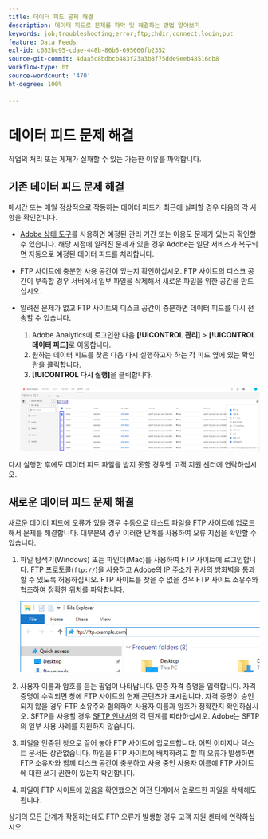 ```yaml
---
title: 데이터 피드 문제 해결
description: 데이터 피드로 문제를 파악 및 해결하는 방법 알아보기
keywords: job;troubleshooting;error;ftp;chdir;connect;login;put
feature: Data Feeds
exl-id: c082bc95-cdae-448b-86b5-695660fb2352
source-git-commit: 4daa5c8bdbcb483f23a3b8f75dde9eeb48516db8
workflow-type: ht
source-wordcount: '470'
ht-degree: 100%

---
```


# 데이터 피드 문제 해결

작업의 처리 또는 게재가 실패할 수 있는 가능한 이유를 파악합니다.

## 기존 데이터 피드 문제 해결

매시간 또는 매일 정상적으로 작동하는 데이터 피드가 최근에 실패할 경우 다음의 각 사항을 확인합니다.

* [Adobe 상태 도구](https://status.adobe.com/en/experience_cloud)를 사용하면 예정된 관리 기간 또는 이용도 문제가 있는지 확인할 수 있습니다. 해당 시점에 알려진 문제가 있을 경우 Adobe는 일단 서비스가 복구되면 자동으로 예정된 데이터 피드를 처리합니다.
* FTP 사이트에 충분한 사용 공간이 있는지 확인하십시오. FTP 사이트의 디스크 공간이 부족할 경우 서버에서 일부 파일을 삭제해서 새로운 파일을 위한 공간을 만드십시오.
* 알려진 문제가 없고 FTP 사이트의 디스크 공간이 충분하면 데이터 피드를 다시 전송할 수 있습니다.

   1. Adobe Analytics에 로그인한 다음 **[!UICONTROL 관리]** > **[!UICONTROL 데이터 피드]**&#x200B;로 이동합니다.
   2. 원하는 데이터 피드를 찾은 다음 다시 실행하고자 하는 각 피드 옆에 있는 확인란을 클릭합니다.
   3. **[!UICONTROL 다시 실행]**&#x200B;을 클릭합니다.

   ![다시 실행](assets/rerun.png)

다시 실행한 후에도 데이터 피드 파일을 받지 못할 경우엔 고객 지원 센터에 연락하십시오.

## 새로운 데이터 피드 문제 해결

새로운 데이터 피드에 오류가 있을 경우 수동으로 테스트 파일을 FTP 사이트에 업로드해서 문제를 해결합니다. 대부분의 경우 이러한 단계를 사용하여 오류 지점을 확인할 수 있습니다.

1. 파일 탐색기(Windows) 또는 파인더(Mac)를 사용하여 FTP 사이트에 로그인합니다. FTP 프로토콜(`ftp://`)을 사용하고 [Adobe의 IP 주소](/help/technotes/ip-addresses.md)가 귀사의 방화벽을 통과할 수 있도록 허용하십시오. FTP 사이트를 찾을 수 없을 경우 FTP 사이트 소유주와 협조하여 정확한 위치를 파악합니다.

   ![파일 탐색기](assets/file_explorer.png)

2. 사용자 이름과 암호를 묻는 팝업이 나타납니다. 인증 자격 증명을 입력합니다. 자격 증명이 수락되면 창에 FTP 사이트의 현재 콘텐츠가 표시됩니다. 자격 증명이 승인되지 않을 경우 FTP 소유주와 협의하여 사용자 이름과 암호가 정확한지 확인하십시오. SFTP를 사용할 경우 [SFTP 안내서](../ftp-and-sftp/c-sftp/ftp-sftp.md)의 각 단계를 따라하십시오. Adobe는 SFTP의 일부 사용 사례를 지원하지 않습니다.
3. 파일을 인증된 창으로 끌어 놓아 FTP 사이트에 업로드합니다. 어떤 이미지나 텍스트 문서든 상관없습니다. 파일을 FTP 사이트에 배치하려고 할 때 오류가 발생하면 FTP 소유자와 함께 디스크 공간이 충분하고 사용 중인 사용자 이름에 FTP 사이트에 대한 쓰기 권한이 있는지 확인합니다.
4. 파일이 FTP 사이트에 있음을 확인했으면 이전 단계에서 업로드한 파일을 삭제해도 됩니다.

상기의 모든 단계가 작동하는데도 FTP 오류가 발생할 경우 고객 지원 센터에 연락하십시오.
